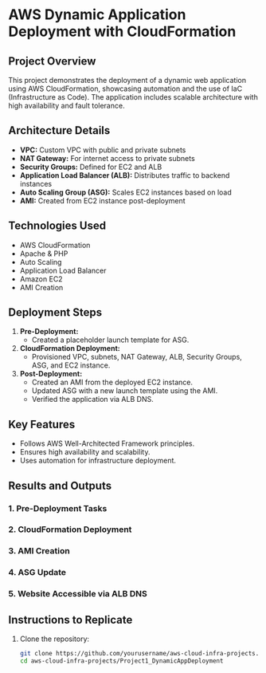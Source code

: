 # AWS Dynamic Application Deployment with CloudFormation

## Project Overview
This project demonstrates the deployment of a dynamic web application using AWS CloudFormation, showcasing automation and the use of IaC (Infrastructure as Code). The application includes scalable architecture with high availability and fault tolerance.

## Architecture Details
- **VPC:** Custom VPC with public and private subnets
- **NAT Gateway:** For internet access to private subnets
- **Security Groups:** Defined for EC2 and ALB
- **Application Load Balancer (ALB):** Distributes traffic to backend instances
- **Auto Scaling Group (ASG):** Scales EC2 instances based on load
- **AMI:** Created from EC2 instance post-deployment

## Technologies Used
- AWS CloudFormation
- Apache & PHP
- Auto Scaling
- Application Load Balancer
- Amazon EC2
- AMI Creation

## Deployment Steps
1. **Pre-Deployment:** 
   - Created a placeholder launch template for ASG.
2. **CloudFormation Deployment:**
   - Provisioned VPC, subnets, NAT Gateway, ALB, Security Groups, ASG, and EC2 instance.
3. **Post-Deployment:**
   - Created an AMI from the deployed EC2 instance.
   - Updated ASG with a new launch template using the AMI.
   - Verified the application via ALB DNS.

## Key Features
- Follows AWS Well-Architected Framework principles.
- Ensures high availability and scalability.
- Uses automation for infrastructure deployment.

## Results and Outputs
### 1. Pre-Deployment Tasks
### 2. CloudFormation Deployment
### 3. AMI Creation
### 4. ASG Update
### 5. Website Accessible via ALB DNS

## Instructions to Replicate
1. Clone the repository:
   ```bash
   git clone https://github.com/yourusername/aws-cloud-infra-projects.git
   cd aws-cloud-infra-projects/Project1_DynamicAppDeployment
